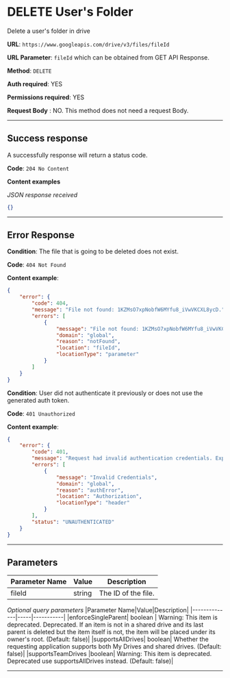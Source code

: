 # DELETE User's Folder

Delete a user's folder in drive

**URL**: ```https://www.googleapis.com/drive/v3/files/fileId```

**URL Parameter**: ```fileId``` which can be obtained from GET API Response.

**Method**: ```DELETE```

**Auth required**: YES

**Permissions required**: YES

**Request Body** : NO. This method does not need a request Body.

-----------

## Success response

A successfully response will return a status code. 

**Code**: ```204 No Content```

**Content examples**

*JSON response received*
```json
{}
```

-----------

## Error Response

**Condition**: The file that is going to be deleted does not exist.

**Code**: ```404 Not Found```

**Content example**:

```json
{
    "error": {
        "code": 404,
        "message": "File not found: 1KZMsO7xpNobfW6MYfu8_iVwVKCXL8ycD.",
        "errors": [
            {
                "message": "File not found: 1KZMsO7xpNobfW6MYfu8_iVwVKCXL8ycD.",
                "domain": "global",
                "reason": "notFound",
                "location": "fileId",
                "locationType": "parameter"
            }
        ]
    }
}
```

**Condition**: User did not authenticate it previously or does not use the generated auth token.

**Code**: ```401 Unauthorized```

**Content example**:

```json
{
    "error": {
        "code": 401,
        "message": "Request had invalid authentication credentials. Expected OAuth 2 access token, login cookie or other valid authentication credential. See https://developers.google.com/identity/sign-in/web/devconsole-project.",
        "errors": [
            {
                "message": "Invalid Credentials",
                "domain": "global",
                "reason": "authError",
                "location": "Authorization",
                "locationType": "header"
            }
        ],
        "status": "UNAUTHENTICATED"
    }
}
```

-----------

## Parameters
|Parameter Name|Value|Description|
|--------------|-----|-----------|
|fileId|string|The ID of the file.|

*Optional query parameters*
|Parameter Name|Value|Description|
|--------------|-----|-----------|
|enforceSingleParent|	boolean	| Warning: This item is deprecated. Deprecated. If an item is not in a shared drive and its last parent is deleted but the item itself is not, the item will be placed under its owner's root. (Default: false)|
|supportsAllDrives|	boolean|	Whether the requesting application supports both My Drives and shared drives. (Default: false)|
|supportsTeamDrives	|boolean| Warning: This item is deprecated. Deprecated use supportsAllDrives instead. (Default: false)|

-----------

